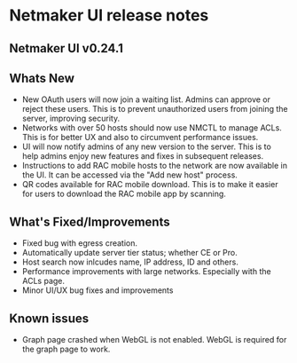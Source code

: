 # Netmaker UI release notes

## Netmaker UI v0.24.1

## Whats New

- New OAuth users will now join a waiting list. Admins can approve or reject these users. This is to prevent unauthorized users from joining the server, improving security.
- Networks with over 50 hosts should now use NMCTL to manage ACLs. This is for better UX and also to circumvent performance issues.
- UI will now notify admins of any new version to the server. This is to help admins enjoy new features and fixes in subsequent releases.
- Instructions to add RAC mobile hosts to the network are now available in the UI. It can be accessed via the "Add new host" process.
- QR codes available for RAC mobile download. This is to make it easier for users to download the RAC mobile app by scanning.

## What's Fixed/Improvements

- Fixed bug with egress creation.
- Automatically update server tier status; whether CE or Pro.
- Host search now inlcudes name, IP address, ID and others.
- Performance improvements with large networks. Especially with the ACLs page.
- Minor UI/UX bug fixes and improvements

## Known issues

- Graph page crashed when WebGL is not enabled. WebGL is required for the graph page to work.

